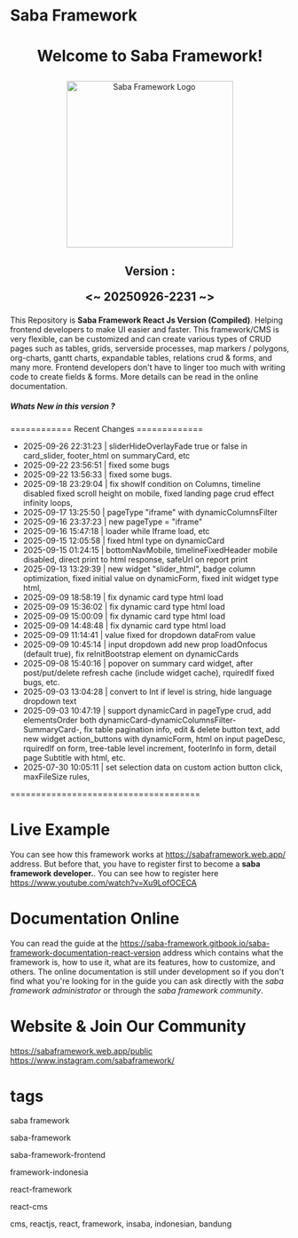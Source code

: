 <h1>Saba Framework</h1>

# <p align="center">Welcome to Saba Framework!</p>

<p align="center"><img src="https://res.cloudinary.com/insaba/image/upload/v1700625287/saba_framework/logo_saba_framework_gqw72y.png" alt="Saba Framework Logo" width="300"></p>

## <p align="center">Version : </p><p align="center"><~ 20250926-2231 ~></p>

This Repository is **Saba Framework React Js Version (Compiled)**. Helping frontend developers to make UI easier and faster. This framework/CMS is very flexible, can be customized and can create various types of CRUD pages such as tables, grids, serverside processes, map markers / polygons, org-charts, gantt charts, expandable tables, relations crud & forms, and many more. Frontend developers don't have to linger too much with writing code to create fields & forms. More details can be read in the online documentation.

##### Whats New in this version ?

============ Recent Changes =============

- 2025-09-26 22:31:23 | sliderHideOverlayFade true or false in card_slider, footer_html  on summaryCard, etc
- 2025-09-22 23:56:51 | fixed some bugs
- 2025-09-22 13:56:33 | fixed some bugs.
- 2025-09-18 23:29:04 | fix showIf condition on Columns, timeline disabled fixed scroll height on mobile, fixed landing page crud effect infinity loops,
- 2025-09-17 13:25:50 | pageType "iframe" with dynamicColumnsFilter
- 2025-09-16 23:37:23 | new pageType = "iframe"
- 2025-09-16 15:47:18 | loader while Iframe load, etc
- 2025-09-15 12:05:58 | fixed html type on dynamicCard
- 2025-09-15 01:24:15 | bottomNavMobile, timelineFixedHeader mobile disabled, direct print to html response, safeUrl on report print
- 2025-09-13 13:29:39 | new widget "slider_html", badge column optimization, fixed initial value on dynamicForm, fixed init widget type html,
- 2025-09-09 18:58:19 | fix dynamic card type html load
- 2025-09-09 15:36:02 | fix dynamic card type html load
- 2025-09-09 15:00:09 | fix dynamic card type html load
- 2025-09-09 14:48:48 | fix dynamic card type html load
- 2025-09-09 11:14:41 | value fixed for dropdown dataFrom value
- 2025-09-09 10:45:14 | input dropdown add new prop loadOnfocus (default true), fix reInitBootstrap element on dynamicCards
- 2025-09-08 15:40:16 | popover on summary card widget, after post/put/delete refresh cache (include widget cache), rquiredIf fixed bugs, etc.
- 2025-09-03 13:04:28 | convert to Int if level is string, hide language dropdown text
- 2025-09-03 10:47:19 | support dynamicCard in pageType crud, add elementsOrder both dynamicCard-dynamicColumnsFilter-SummaryCard-, fix table pagination info, edit & delete button text, add new widget action_buttons with dynamicForm, html on input pageDesc, rquiredIf on form, tree-table level increment, footerInfo in form, detail page Subtitle with html, etc.
- 2025-07-30 10:05:11 | set selection data on custom action button click, maxFileSize rules,

=====================================

# Live Example

You can see how this framework works at https://sabaframework.web.app/ address. But before that, you have to register first to become a **saba framework developer.**. You can see how to register here https://www.youtube.com/watch?v=Xu9LofOCECA

# Documentation Online

You can read the guide at the https://saba-framework.gitbook.io/saba-framework-documentation-react-version address which contains what the framework is, how to use it, what are its features, how to customize, and others. The online documentation is still under development so if you don't find what you're looking for in the guide you can ask directly with the _saba framework administrator_ or through the _saba framework community_.

# Website & Join Our Community

https://sabaframework.web.app/public
https://www.instagram.com/sabaframework/

# tags

<p>saba framework</p>
<p>saba-framework</p>
<p>saba-framework-frontend</p>
<p>framework-indonesia</p>
<p>react-framework</p>
<p>react-cms</p>
<p>cms, reactjs, react, framework, insaba, indonesian, bandung</p>
